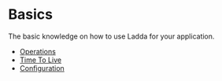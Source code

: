 # Basics

The basic knowledge on how to use Ladda for your application.

* [Operations](Operations.md)
* [Time To Live](TimeToLive.md)
* [Configuration](Configuration.md)
